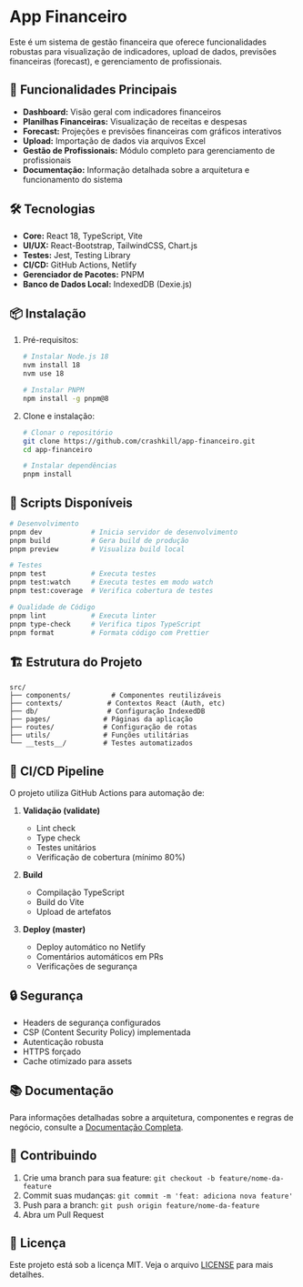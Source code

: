 # App Financeiro

Este é um sistema de gestão financeira que oferece funcionalidades robustas para visualização de indicadores, upload de dados, previsões financeiras (forecast), e gerenciamento de profissionais.

## 🚀 Funcionalidades Principais

- **Dashboard:** Visão geral com indicadores financeiros
- **Planilhas Financeiras:** Visualização de receitas e despesas
- **Forecast:** Projeções e previsões financeiras com gráficos interativos
- **Upload:** Importação de dados via arquivos Excel
- **Gestão de Profissionais:** Módulo completo para gerenciamento de profissionais
- **Documentação:** Informação detalhada sobre a arquitetura e funcionamento do sistema

## 🛠️ Tecnologias

- **Core:** React 18, TypeScript, Vite
- **UI/UX:** React-Bootstrap, TailwindCSS, Chart.js
- **Testes:** Jest, Testing Library
- **CI/CD:** GitHub Actions, Netlify
- **Gerenciador de Pacotes:** PNPM
- **Banco de Dados Local:** IndexedDB (Dexie.js)

## 📦 Instalação

1. Pré-requisitos:
   ```bash
   # Instalar Node.js 18
   nvm install 18
   nvm use 18

   # Instalar PNPM
   npm install -g pnpm@8
   ```

2. Clone e instalação:
   ```bash
   # Clonar o repositório
   git clone https://github.com/crashkill/app-financeiro.git
   cd app-financeiro

   # Instalar dependências
   pnpm install
   ```

## 🚦 Scripts Disponíveis

```bash
# Desenvolvimento
pnpm dev            # Inicia servidor de desenvolvimento
pnpm build          # Gera build de produção
pnpm preview        # Visualiza build local

# Testes
pnpm test           # Executa testes
pnpm test:watch     # Executa testes em modo watch
pnpm test:coverage  # Verifica cobertura de testes

# Qualidade de Código
pnpm lint           # Executa linter
pnpm type-check     # Verifica tipos TypeScript
pnpm format         # Formata código com Prettier
```

## 🏗️ Estrutura do Projeto

```
src/
├── components/          # Componentes reutilizáveis
├── contexts/           # Contextos React (Auth, etc)
├── db/                 # Configuração IndexedDB
├── pages/             # Páginas da aplicação
├── routes/            # Configuração de rotas
├── utils/             # Funções utilitárias
└── __tests__/         # Testes automatizados
```

## 🔄 CI/CD Pipeline

O projeto utiliza GitHub Actions para automação de:

1. **Validação (validate)**
   - Lint check
   - Type check
   - Testes unitários
   - Verificação de cobertura (mínimo 80%)

2. **Build**
   - Compilação TypeScript
   - Build do Vite
   - Upload de artefatos

3. **Deploy (master)**
   - Deploy automático no Netlify
   - Comentários automáticos em PRs
   - Verificações de segurança

## 🔒 Segurança

- Headers de segurança configurados
- CSP (Content Security Policy) implementada
- Autenticação robusta
- HTTPS forçado
- Cache otimizado para assets

## 📚 Documentação

Para informações detalhadas sobre a arquitetura, componentes e regras de negócio, consulte a [Documentação Completa](./docs/DOCUMENTACAO.md).

## 🤝 Contribuindo

1. Crie uma branch para sua feature: `git checkout -b feature/nome-da-feature`
2. Commit suas mudanças: `git commit -m 'feat: adiciona nova feature'`
3. Push para a branch: `git push origin feature/nome-da-feature`
4. Abra um Pull Request

## 📝 Licença

Este projeto está sob a licença MIT. Veja o arquivo [LICENSE](LICENSE) para mais detalhes.
